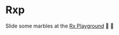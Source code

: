 # Rxp

Slide some marbles at the [Rx Playground][rxp] :large_blue_circle: :large_blue_circle:

[rxp]: https://robbyrabbitman.github.io/rxp/
